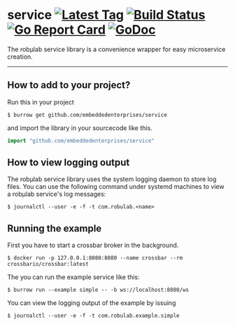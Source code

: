 # service [![Latest Tag](https://img.shields.io/github/tag/EmbeddedEnterprises/service.svg)](https://github.com/EmbeddedEnterprises/service/releases) [![Build Status](https://travis-ci.org/EmbeddedEnterprises/service.svg?branch=master)](https://travis-ci.org/EmbeddedEnterprises/service) [![Go Report Card](https://goreportcard.com/badge/github.com/EmbeddedEnterprises/service)](https://goreportcard.com/report/github.com/EmbeddedEnterprises/service) [![GoDoc](https://godoc.org/github.com/EmbeddedEnterprises/service?status.svg)](https://godoc.org/github.com/EmbeddedEnterprises/service)

The robµlab service library is a convenience wrapper for easy microservice creation.

---

## How to add to your project?

Run this in your project

```
$ burrow get github.com/embeddedenterprises/service
```

and import the library in your sourcecode like this.

```go
import "github.com/embeddedenterprises/service"
```

## How to view logging output

The robµlab service library uses the system logging daemon to store log files. You can use the following command under systemd machines to view a robµlab service's log messages:

```
$ journalctl --user -e -f -t com.robulab.<name>
```

## Running the example

First you have to start a crossbar broker in the background.

```
$ docker run -p 127.0.0.1:8080:8080 --name crossbar --rm crossbario/crossbar:latest
```

The you can run the example service like this:

```
$ burrow run --example simple -- -b ws://localhost:8080/ws
```

You can view the logging output of the example by issuing

```
$ journalctl --user -e -f -t com.robulab.example.simple
```
